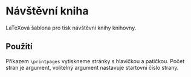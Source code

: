 # Návštěvní kniha

LaTeXová šablona pro tisk návštěvní knihy knihovny.

## Použití

Příkazem `\printpages` vytiskneme stránky s hlavičkou a patičkou. Počet stran je argument, volitelný argument nastavuje startovní číslo strany.
